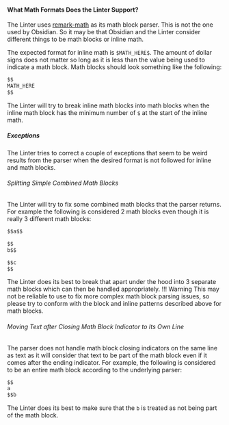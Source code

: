 #### What Math Formats Does the Linter Support?

The Linter uses [remark-math](https://github.com/remarkjs/remark-math) as its math block parser. This is not the one used by Obsidian.
So it may be that Obsidian and the Linter consider different things to be math blocks or inline math.

The expected format for inline math is `$MATH_HERE$`. The amount of dollar signs does not matter so long as it is less than the value being
used to indicate a math block. Math blocks should look something like the following:

``` markdown
$$
MATH_HERE
$$
```

The Linter will try to break inline math blocks into math blocks when the inline math block has the minimum number of `$` at the start of
the inline math.

##### Exceptions

The Linter tries to correct a couple of exceptions that seem to be weird results from the parser when the desired format is not followed for inline and math blocks.

###### Splitting Simple Combined Math Blocks

The Linter will try to fix some combined math blocks that the parser returns. For example the following is considered 2 math blocks even
though it is really 3 different math blocks:

``` markdown
$$a$$

$$
b$$

$$c
$$
```

The Linter does its best to break that apart under the hood into 3 separate math blocks which can then be handled appropriately.
!!! Warning
    This may not be reliable to use to fix more complex math block parsing issues, so please try to conform with the block and inline
    patterns described above for math blocks.

###### Moving Text after Closing Math Block Indicator to Its Own Line

The parser does not handle math block closing indicators on the same line as text as it will consider that text to be part of the math
block even if it comes after the ending indicator. For example, the following is considered to be an entire math block according to
the underlying parser:

``` markdown
$$
a
$$b
```

The Linter does its best to make sure that the `b` is treated as not being part of the math block.
